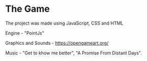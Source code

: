 # The Game
The project was made using JavaScript, CSS and HTML

Engine - "PointJs" 

Graphics and Sounds - https://opengameart.org/

Music - "Get to khow me better", "A Promise From Distant Days".
